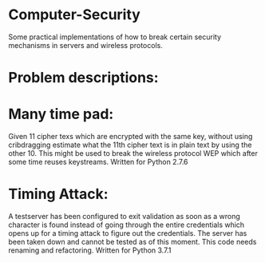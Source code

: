 # Computer-Security
Some practical implementations of how to break certain security mechanisms in servers and wireless protocols.


# Problem descriptions: 
# Many time pad: 
Given 11 cipher texs which are encrypted with the same key, without using cribdragging estimate what the 11th cipher text is in plain text by using the other 10. This might be used to break the wireless protocol WEP which after some time reuses keystreams. Written for Python 2.7.6
# Timing Attack:
A testserver has been configured to exit validation as soon as a wrong character is found instead of going through the entire credentials which opens up for a timing attack to figure out the credentials. The server has been taken down and cannot be tested as of this moment. This code needs renaming and refactoring. Written for Python 3.7.1
